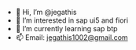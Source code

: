 - 👋 Hi, I’m @jegathis
- 👀 I’m interested in sap ui5 and fiori
- 🌱 I’m currently learning sap btp
- 📫 Email: jegathis1002@gmail.com

<!---
jegathis/jegathis is a ✨ special ✨ repository because its `README.md` (this file) appears on your GitHub profile.
You can click the Preview link to take a look at your changes.
--->

